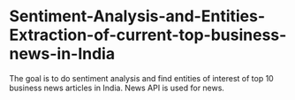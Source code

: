 # Sentiment-Analysis-and-Entities-Extraction-of-current-top-business-news-in-India
The goal is to do sentiment analysis and find entities of interest of top 10 business news articles in India. News API is used for news.
